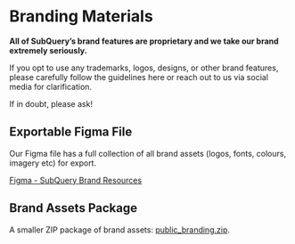 # Branding Materials

**All of SubQuery’s brand features are proprietary and we take our brand extremely seriously.**

If you opt to use any trademarks, logos, designs, or other brand features, please carefully follow the guidelines here or reach out to us via social media for clarification.

If in doubt, please ask!

## Exportable Figma File

Our Figma file has a full collection of all brand assets (logos, fonts, colours, imagery etc) for export.

[Figma - SubQuery Brand Resources](https://www.figma.com/file/AaCXaOcElrlbxq8fz39sJU/SubQuery-Brand-Resources?node-id=3%3A2)

## Brand Assets Package

A smaller ZIP package of brand assets: [public_branding.zip](https://static.subquery.network/public_branding.zip).
